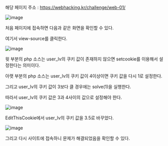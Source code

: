 해당 페이지 주소 : https://webhacking.kr/challenge/web-01/

![image](https://user-images.githubusercontent.com/120306359/216098620-f2b5da83-c1aa-4453-86d1-293dcdac3346.png)

처음 페이지에 접속하면 다음과 같은 화면을 확인할 수 있다.

여기서 view-source를 클릭한다.

![image](https://user-images.githubusercontent.com/120306359/216098991-ab07696f-5788-4f0c-a99d-ff84badde2d4.png)

윗 부분의 php 소스는 user_lv의 쿠키 값이 존재하지 않으면 setcookie를 이용해서 설정한다는 의미이다.

아랫 부분의 php 소스는 user_lv의 쿠키 값이 4이상이면 쿠키 값을 다시 1로 설정한다.

그리고 user_lv의 쿠키 값이 3보다 클 경우에는 solve(1)을 실행한다.

따라서 user_lv의 쿠키 값은 3과 4사이의 값으로 설정해야 한다.

![image](https://user-images.githubusercontent.com/120306359/216113088-cfc2f22c-ed96-4c3b-a2f4-651a39f160c4.png)

EditThisCookie에서 user_lv의 쿠키 값을 3.5로 바꾸었다.

![image](https://user-images.githubusercontent.com/120306359/216113369-1292749c-b822-4baf-864a-2f4f8acdf0d1.png)

그리고 다시 사이트에 접속하니 문제가 해결되었음을 확인할 수 있다.
